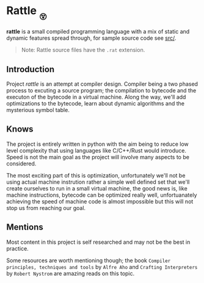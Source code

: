 # Rattle <sub><sub>😵</sub></sub>

__rattle__ is a small compiled programming language with a mix of static and dynamic features spread through, for sample source code see [src/](src/).

> Note: Rattle source files have the `.rat` extension.

## Introduction

Project *rattle* is an attempt at compiler design. Compiler being a two phased process to excuting a source program; the compilation to bytecode and the executon of the bytecode in a virtual machine. Along the way, we'll add optimizations to the bytecode, learn about dynamic algorithms and the mysterious symbol table.

## Knows

The project is entirely written in python with the aim being to reduce low level complexity that using languages like C/C++/Rust would introduce. Speed is not the main goal as the project will involve many aspects to be considered.

The most exciting part of this is optimization, unfortunately we'll not be using actual machine instrution rather a simple well defined set that we'll create ourselves to run in a small virtual machine, the good news is, like machine instructions, bytecode can be optimized really well, unfortuanately achieving the speed of machine code is almost impossible but this will not stop us from reaching our goal.

## Mentions

Most content in this project is self researched and may not be the best in practice.

Some resources are worth mentioning though; the book `Compiler principles, techniques and tools` by `Alfre Aho` and `Crafting Interpreters` by `Robert Nystrom` are amazing reads on this topic.
